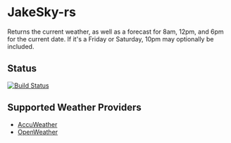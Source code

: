 # JakeSky-rs

Returns the current weather, as well as a forecast for 8am, 12pm, and 6pm for the current date. If it's a Friday or Saturday, 10pm
may optionally be included.

## Status

[![Build Status](https://app.travis-ci.com/jluszcz/JakeSky-rs.svg?branch=main)](https://app.travis-ci.com/jluszcz/JakeSky-rs)

## Supported Weather Providers

- [AccuWeather](https://www.accuweather.com)
- [OpenWeather](https://openweathermap.org)
